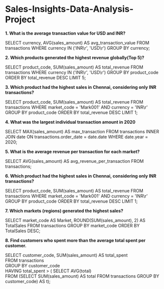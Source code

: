   # Sales-Insights-Data-Analysis-Project

**1. What is the average transaction value for USD and INR?**

SELECT currency, AVG(sales_amount) AS avg_transaction_value
FROM transactions
WHERE currency IN ('INR\r', 'USD\r')
GROUP BY currency;

**2. Which products generated the highest revenue globally(Top 5)?**

SELECT product_code, SUM(sales_amount) AS total_revenue
FROM transactions
WHERE currency IN ('INR\r', 'USD\r')
GROUP BY product_code
ORDER BY total_revenue DESC
LIMIT 5;

**3. Which product had the highest sales in Chennai, considering only INR transactions?**

SELECT product_code, SUM(sales_amount) AS total_revenue
FROM transactions
WHERE market_code = 'Mark001' AND currency = 'INR\r'
GROUP BY product_code
ORDER BY total_revenue DESC
LIMIT 1;

**4. What was the largest individual transaction amount in 2020**

SELECT MAX(sales_amount) AS max_transaction
FROM transactions
INNER JOIN date ON transactions.order_date = date.date
WHERE date.year = 2020;

**5. What is the average revenue per transaction for each market?**

SELECT AVG(sales_amount) AS avg_revenue_per_transaction
FROM transactions;

**6. Which product had the highest sales in Chennai, considering only INR transactions?**

SELECT product_code, SUM(sales_amount) AS total_revenue
FROM transactions
WHERE market_code = 'Mark001' AND currency = 'INR\r'
GROUP BY product_code
ORDER BY total_revenue DESC
LIMIT 1;

**7. Which markets (regions) generated the highest sales?**

SELECT market_code AS Market, ROUND(SUM(sales_amount), 2) AS TotalSales
FROM transactions
GROUP BY market_code
ORDER BY TotalSales DESC;

**8. Find customers who spent more than the average total spent per customer.**

SELECT customer_code, SUM(sales_amount) AS total_spent  
FROM transactions  
GROUP BY customer_code  
HAVING total_spent > ( SELECT AVG(total)  
  FROM (SELECT SUM(sales_amount) AS total FROM transactions GROUP BY customer_code) AS t);
